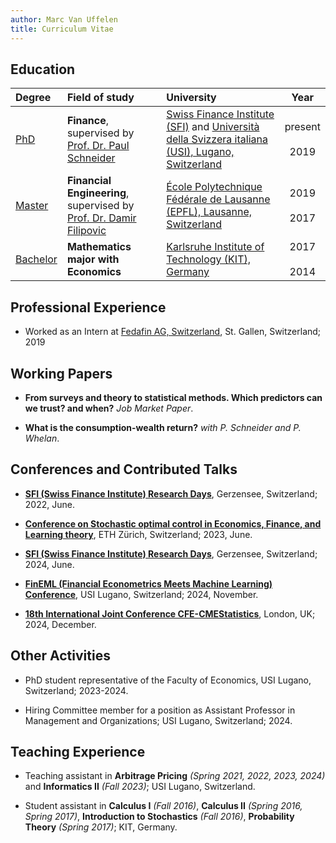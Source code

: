 ```yaml
---
author: Marc Van Uffelen
title: Curriculum Vitae
---
```


## Education

| Degree | Field of study | University | Year |
| :------ | :-------------- | :---------- | :----: |
| <u>PhD</u> | **Finance**, supervised by [Prof. Dr. Paul Schneider](https://sites.google.com/view/paul-schneider) | [Swiss Finance Institute (SFI)](https://www.sfi.ch/en) and [Università della Svizzera italiana (USI), Lugano, Switzerland](https://www.usi.ch/en) | present <br> <i class="fas fa-long-arrow-alt-up"></i> <br> 2019 |
| <u>Master</u> | **Financial Engineering**, supervised by [Prof. Dr. Damir Filipovic](https://www.epfl.ch/labs/csf/)| [École Polytechnique Fédérale de Lausanne (EPFL), Lausanne, Switzerland](https://www.epfl.ch/en/) | 2019 <br> <i class="fas fa-long-arrow-alt-up" style="text-align: center;"></i> <br> 2017 |
| <u>Bachelor</u>   | **Mathematics major with Economics** | [Karlsruhe Institute of Technology (KIT), Germany](https://www.kit.edu/english/) | 2017 <br> <i class="fas fa-long-arrow-alt-up" style="text-align: center;"></i> <br> 2014 |

## Professional Experience
- Worked as an Intern at [Fedafin AG, Switzerland](https://www.fedafin.ch/de/index.html), St. Gallen, Switzerland; 2019

## Working Papers
- **From surveys and theory to statistical methods. Which predictors can we trust? and when?** *Job Market Paper*.

- **What is the consumption-wealth return?** *with P. Schneider and P. Whelan*.

## Conferences and Contributed Talks

- [**SFI (Swiss Finance Institute) Research Days**](https://www.sfi.ch/en/faculty/research-days), Gerzensee, Switzerland; 2022, June.
 
- [**Conference on Stochastic optimal control in Economics, Finance, and Learning theory**](https://math.ethz.ch/fim/activities/conferences/past-conferences/2023/stochastic-optimal-control.html), ETH Zürich, Switzerland; 2023, June.

- [**SFI (Swiss Finance Institute) Research Days**](https://www.sfi.ch/en/faculty/research-days), Gerzensee, Switzerland; 2024, June.

- [**FinEML (Financial Econometrics Meets Machine Learning) Conference**](https://www.eur.nl/en/ese/events/fineml-2023-11-10), USI Lugano, Switzerland; 2024, November.

- [**18th International Joint Conference CFE-CMEStatistics**](https://www.cmstatistics.org/CFECMStatistics2024/), London, UK; 2024, December.

## Other Activities

- PhD student representative of the Faculty of Economics, USI Lugano, Switzerland; 2023-2024.

- Hiring Committee member for a position as Assistant Professor in Management and Organizations; USI Lugano, Switzerland; 2024. 

## Teaching Experience

- Teaching assistant in **Arbitrage Pricing** *(Spring 2021, 2022, 2023, 2024)* and **Informatics II** *(Fall 2023)*; USI Lugano, Switzerland.

- Student assistant in **Calculus I** *(Fall 2016)*, **Calculus II** *(Spring 2016, Spring 2017)*, **Introduction to Stochastics** *(Fall 2016)*, **Probability Theory** *(Spring 2017)*; KIT, Germany.


